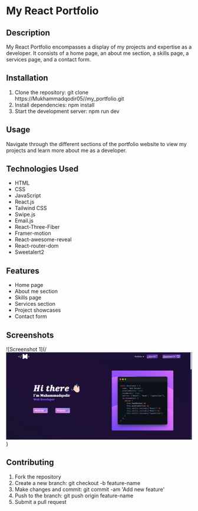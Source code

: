 # My React Portfolio

## Description
My React Portfolio encompasses a display of my projects and expertise as a developer. It consists of a home page, an about me section, a skills page, a services page, and a contact form.

## Installation
1. Clone the repository: git clone https://Mukhammadqodir05//my_portfolio.git
2. Install dependencies: npm install
3. Start the development server: npm run dev

## Usage
Navigate through the different sections of the portfolio website to view my projects and learn more about me as a developer.

## Technologies Used
- HTML
- CSS
- JavaScript
- React.js
- Tailwind CSS
- Swipe.js
- Email.js
- React-Three-Fiber
- Framer-motion
- React-awesome-reveal
- React-router-dom
- Sweetalert2

## Features
- Home page
- About me section
- Skills page
- Services section
- Project showcases
- Contact form

## Screenshots
![Screenshot 1](/![alt text](myPortfolio.png))

## Contributing
1. Fork the repository
2. Create a new branch: git checkout -b feature-name
3. Make changes and commit: git commit -am 'Add new feature'
4. Push to the branch: git push origin feature-name
5. Submit a pull request


